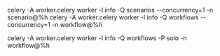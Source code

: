 celery -A worker.celery worker -l info -Q scenarios --concurrency=1 -n scenario@%h
celery -A worker.celery worker -l info -Q workflows --concurrency=1 -n workflow@%h

celery -A worker.celery worker -l info -Q workflows -P solo -n workflow@%h
